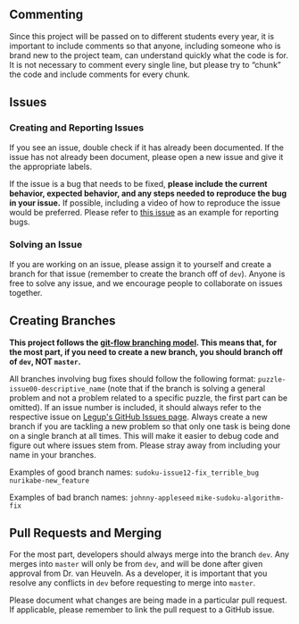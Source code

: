 ## Commenting
Since this project will be passed on to different students every year, it is important to include comments so that anyone, including someone who is brand new to the project team, can understand quickly what the code is for. It is not necessary to comment every single line, but please try to “chunk” the code and include comments for every chunk.

## Issues
### Creating and Reporting Issues
If you see an issue, double check if it has already been documented. If the issue has not already been document, please open a new issue and give it the appropriate labels. 

If the issue is a bug that needs to be fixed, **please include the current behavior, expected behavior, and any steps needed to reproduce the bug in your issue.** If possible, including a video of how to reproduce the issue would be preferred. Please refer to [this issue](https://github.com/Bram-Hub/Legup/issues/97) as an example for reporting bugs.

### Solving an Issue
If you are working on an issue, please assign it to yourself and create a branch for that issue (remember to create the branch off of `dev`). Anyone is free to solve any issue, and we encourage people to collaborate on issues together.

## Creating Branches
**This project follows the [git-flow branching model](https://nvie.com/posts/a-successful-git-branching-model/). This means that, for the most part, if you need to create a new branch, you should branch off of `dev`, NOT `master`.**

All branches involving bug fixes should follow the following format: `puzzle-issue00-descriptive_name` (note that if the branch is solving a general problem and not a problem related to a specific puzzle, the first part can be omitted). If an issue number is included, it should always refer to the respective issue on [Legup's GitHub Issues page](https://github.com/Bram-Hub/Legup/issues). Always create a new branch if you are tackling a new problem so that only one task is being done on a single branch at all times. This will make it easier to debug code and figure out where issues stem from. Please stray away from including your name in your branches.

Examples of good branch names:
	`sudoku-issue12-fix_terrible_bug`
	`nurikabe-new_feature`

Examples of bad branch names:
	`johnny-appleseed`
	`mike-sudoku-algorithm-fix`

## Pull Requests and Merging
For the most part, developers should always merge into the branch `dev`. Any merges into `master` will only be from `dev`, and will be done after given approval from Dr. van Heuveln. As a developer, it is important that you resolve any conflicts in `dev` before requesting to merge into `master`.

Please document what changes are being made in a particular pull request. If applicable, please remember to link the pull request to a GitHub issue.
